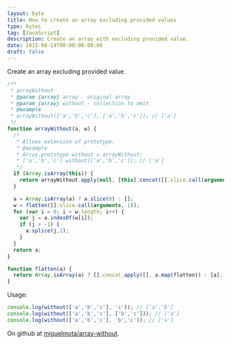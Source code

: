 ```yaml
---
layout: byte
title: How to create an array excluding provided values
type: bytes
tag: [JavaScript]
description: Create an array with excluding provided value.
date: 2015-08-14T00:00:00-00:00
draft: false
---
```

Create an array excluding provided value.

```javascript
/**
 * arrayWithout
 * @param {array} array - original array
 * @param {array} without - collection to omit
 * @example
 * arrayWithout(['a','b','c'], ['a','b','c']); // ['a']
 */
function arrayWithout(a, w) {
  /*
   * Allows extension of prototype.
   * @example
   * Array.prototype.without = arrayWithout;
   * ['a','b','c'].without(['a','b','c']); // ['a']
   */
  if (Array.isArray(this)) {
    return arrayWithout.apply(null, [this].concat([].slice.call(arguments)));
  }

  a = Array.isArray(a) ? a.slice(0) : [];
  w = flatten([].slice.call(arguments, 1));
  for (var i = 0; i < w.length; i++) {
    var j = a.indexOf(w[i]);
    if (j > -1) {
      a.splice(j,1);
    }
  }
  return a;
}

function flatten(a) {
  return Array.isArray(a) ? [].concat.apply([], a.map(flatten)) : [a];
}
```

Usage:

```javascript
console.log(without(['a','b','c'], 'c')); // ['a','b']
console.log(without(['a','b','c'], ['b','c'])); // ['a']
console.log(without(['a','b','c'], 'b','c')); // ['a']
```

On github at [miguelmota/array-without](https://github.com/miguelmota/array-without).
